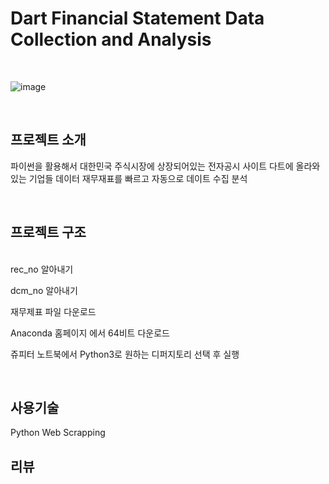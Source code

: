 # Dart Financial Statement Data Collection and Analysis

<br/>

![image](https://user-images.githubusercontent.com/57824945/135450250-95a74ec9-e814-4632-803c-54fb3b449632.png)

<br/>

## 프로젝트 소개

파이썬을 활용해서 대한민국 주식시장에 상장되어있는 전자공시 사이트 다트에 올라와있는 기업들 데이터 재무재표를 빠르고 자동으로 데이트 수집 분석


<br/>


## 프로젝트 구조

<br/>
rec_no 알아내기   

dcm_no 알아내기

재무제표 파일 다운로드

Anaconda 홈페이지 에서 64비트 다운로드


쥬피터 노트북에서 Python3로 원하는 디퍼지토리 선택 후 실행

<br/>


## 사용기술

Python
Web Scrapping


## 리뷰
